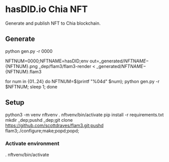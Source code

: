 # hasDID.io Chia NFT

Generate and publish NFT to Chia blockchain.

## Generate

python gen.py -r 0000

NFTNUM=0000;NFTNAME=hasDID;env out=_generated/${NFTNAME}-${NFTNUM}.png _dep/flam3/flam3-render < _generated/${NFTNAME}-${NFTNUM}.flam3

for num in {01..24}
do
   NFTNUM=$(printf "%04d" $num);
   python gen.py -r $NFTNUM;
   sleep 1;
done


## Setup

python3 -m venv nftvenv
. nftvenv/bin/activate
pip install -r requirements.txt
mkdir _dep;pushd _dep;git clone https://github.com/scottdraves/flam3.git;pushd flam3;./configure;make;popd;popd;


### Activate environment
. nftvenv/bin/activate
